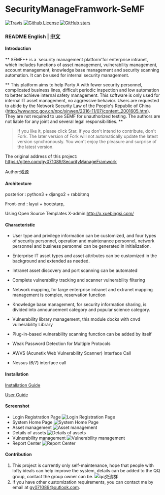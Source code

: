 # SecurityManageFramwork-SeMF 
[![Travis](https://img.shields.io/badge/Python-3.x-blue.svg)](https://www.python.org/)
[![Github License](https://img.shields.io/aur/license/yaourt.svg)](https://github.com/zhaoweiho/SecurityManageFramwork/blob/master/LICENSE)
[![GitHub stars](https://img.shields.io/github/stars/zhaoweiho/SecurityManageFramwork.svg)](https://github.com/zhaoweiho/SecurityManageFramwork/stargazers)

### README English | [中文](README_CN.md)

#### Introduction
** SEMF** is a `security management platform'for enterprise intranet, which includes functions of asset management, vulnerability management, account management, knowledge base management and security scanning automation. It can be used for internal security management.

** This platform aims to help Party A with fewer security personnel, complicated business lines, difficult periodic inspection and low automation to better achieve internal safety management. This software is only used for internal IT asset management, no aggressive behavior. Users are requested to abide by the Network Security Law of the People's Republic of China (http://www.npc.gov.cn/npc/xinwen/2016-11/07/content_2001605.htm). They are not required to use SEMF for unauthorized testing. The authors are not liable for any joint and several legal responsibilities. **

> If you like it, please click Star. If you don't intend to contribute, don't Fork. The later version of Fork will not automatically update the latest version synchronously. You won't enjoy the pleasure and surprise of the latest version.


The original address of this project:
https://gitee.com/gy071089/SecurityManageFramwork

Author:[残源](https://my.oschina.net/u/3867729)<br />


#### Architecture

posterior : python3 + django2 + rabbitmq <br />

Front-end : layui + bootstarp,

Using Open Source Templates X-admin:http://x.xuebingsi.com/

#### Characteristic

- User type and privilege information can be customized, and four types of security personnel, operation and maintenance personnel, network personnel and business personnel can be generated in initialization.

- Enterprise IT asset types and asset attributes can be customized in the background and extended as needed.

- Intranet asset discovery and port scanning can be automated

- Complete vulnerability tracking and scanner vulnerability filtering

- Network mapping, for large enterprise intranet and extranet mapping management is complex, reservation function

- Knowledge base management, for security information sharing, is divided into announcement category and popular science category.

- Vulnerability library management, this module docks with cnvd vulnerability Library

- Plug-in-based vulnerability scanning function can be added by itself

- Weak Password Detection for Multiple Protocols

- AWVS (Acunetix Web Vulnerability Scanner) Interface Call

- Nessus (6/7) interface call
#### Installation

[Installation Guide](https://github.com/zhaoweiho/SecurityManageFramwork/blob/master/doc/SeMF%E5%AE%89%E8%A3%85%E6%8C%87%E5%8D%97-2018-06-12.pdf)

[User Guide](https://github.com/zhaoweiho/SecurityManageFramwork/blob/master/doc/SeMF%E4%BD%BF%E7%94%A8%E6%8C%87%E5%8D%97-2018-06-20.pdf)

#### Screenshot

-    Login Registration Page
    ![Login Registration Page](https://raw.githubusercontent.com/zhaoweiho/SecurityManageFramwork/master/doc/image/113258_154ca8d5_1390378.png "屏幕截图.png")
-    System Home Page
    ![System Home Page](https://raw.githubusercontent.com/zhaoweiho/SecurityManageFramwork/master/doc/image/113454_07c46a58_1390378.png "屏幕截图.png")
-    Asset management
    ![Asset management](https://raw.githubusercontent.com/zhaoweiho/SecurityManageFramwork/master/doc/image/113543_6a6973ec_1390378.png "屏幕截图.png")
-    Details of assets
    ![Details of assets](https://raw.githubusercontent.com/zhaoweiho/SecurityManageFramwork/master/doc/image/114021_ef591ca3_1390378.png "屏幕截图.png")
-    Vulnerability management
    ![Vulnerability management](https://raw.githubusercontent.com/zhaoweiho/SecurityManageFramwork/master/doc/image/113714_90826f30_1390378.png "屏幕截图.png")
-    Report Center
    ![Report Center](https://raw.githubusercontent.com/zhaoweiho/SecurityManageFramwork/master/doc/image/114106_3cf15048_1390378.png "屏幕截图.png")
    
#### Contribution

1.  This project is currently only self-maintenance, hope that people with lofty ideals can help improve the system, details can be added to the QQ group, contact the group owner can be.
    ![qq交流群](https://raw.githubusercontent.com/zhaoweiho/SecurityManageFramwork/master/doc/image/114130_0e8d0451_1390378.png "屏幕截图.png")
2.  If you have other customization requirements, you can contact me by email at gy071089@outlook.com.
